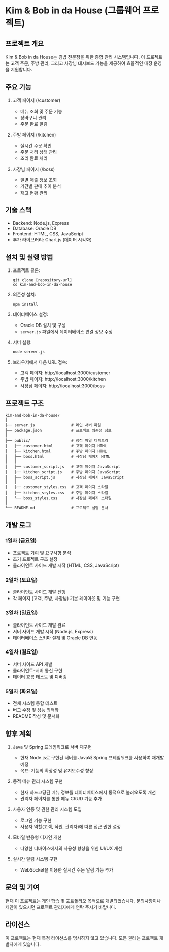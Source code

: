 # Kim & Bob in da House (그룹웨어 프로젝트)

## 프로젝트 개요

Kim & Bob in da House는 김밥 전문점을 위한 종합 관리 시스템입니다. 이 프로젝트는 고객 주문, 주방 관리, 그리고 사장님 대시보드 기능을 제공하여 효율적인 매장 운영을 지원합니다.

## 주요 기능

1. 고객 페이지 (/customer)
   - 메뉴 조회 및 주문 기능
   - 장바구니 관리
   - 주문 완료 알림

2. 주방 페이지 (/kitchen)
   - 실시간 주문 확인
   - 주문 처리 상태 관리
   - 조리 완료 처리

3. 사장님 페이지 (/boss)
   - 일별 매출 정보 조회
   - 기간별 판매 추이 분석
   - 재고 현황 관리

## 기술 스택

- Backend: Node.js, Express
- Database: Oracle DB
- Frontend: HTML, CSS, JavaScript
- 추가 라이브러리: Chart.js (데이터 시각화)

## 설치 및 실행 방법

1. 프로젝트 클론:
   ```
   git clone [repository-url]
   cd kim-and-bob-in-da-house
   ```

2. 의존성 설치:
   ```
   npm install
   ```

3. 데이터베이스 설정:
   - Oracle DB 설치 및 구성
   - `server.js` 파일에서 데이터베이스 연결 정보 수정

4. 서버 실행:
   ```
   node server.js
   ```

5. 브라우저에서 다음 URL 접속:
   - 고객 페이지: http://localhost:3000/customer
   - 주방 페이지: http://localhost:3000/kitchen
   - 사장님 페이지: http://localhost:3000/boss

## 프로젝트 구조

```
kim-and-bob-in-da-house/
│
├── server.js                # 메인 서버 파일
├── package.json             # 프로젝트 의존성 정보
│
├── public/                  # 정적 파일 디렉토리
│   ├── customer.html        # 고객 페이지 HTML
│   ├── kitchen.html         # 주방 페이지 HTML
│   ├── boss.html            # 사장님 페이지 HTML
│   │
│   ├── customer_script.js   # 고객 페이지 JavaScript
│   ├── kitchen_script.js    # 주방 페이지 JavaScript
│   ├── boss_script.js       # 사장님 페이지 JavaScript
│   │
│   ├── customer_styles.css  # 고객 페이지 스타일
│   ├── kitchen_styles.css   # 주방 페이지 스타일
│   └── boss_styles.css      # 사장님 페이지 스타일
│
└── README.md                # 프로젝트 설명 문서
```

## 개발 로그

### 1일차 (금요일)
- 프로젝트 기획 및 요구사항 분석
- 초기 프로젝트 구조 설정
- 클라이언트 사이드 개발 시작 (HTML, CSS, JavaScript)

### 2일차 (토요일)
- 클라이언트 사이드 개발 진행
- 각 페이지 (고객, 주방, 사장님) 기본 레이아웃 및 기능 구현

### 3일차 (일요일)
- 클라이언트 사이드 개발 완료
- 서버 사이드 개발 시작 (Node.js, Express)
- 데이터베이스 스키마 설계 및 Oracle DB 연동

### 4일차 (월요일)
- 서버 사이드 API 개발
- 클라이언트-서버 통신 구현
- 데이터 흐름 테스트 및 디버깅

### 5일차 (화요일)
- 전체 시스템 통합 테스트
- 버그 수정 및 성능 최적화
- README 작성 및 문서화

## 향후 계획

1. Java 및 Spring 프레임워크로 서버 재구현
   - 현재 Node.js로 구현된 서버를 Java와 Spring 프레임워크를 사용하여 재개발 예정
   - 목표: 기능의 확장성 및 유지보수성 향상

2. 동적 메뉴 관리 시스템 구현
   - 현재 하드코딩된 메뉴 정보를 데이터베이스에서 동적으로 불러오도록 개선
   - 관리자 페이지를 통한 메뉴 CRUD 기능 추가

3. 사용자 인증 및 권한 관리 시스템 도입
   - 로그인 기능 구현
   - 사용자 역할(고객, 직원, 관리자)에 따른 접근 권한 설정

4. 모바일 반응형 디자인 개선
   - 다양한 디바이스에서의 사용성 향상을 위한 UI/UX 개선

5. 실시간 알림 시스템 구현
   - WebSocket을 이용한 실시간 주문 알림 기능 추가

## 문의 및 기여

현재 이 프로젝트는 개인 학습 및 포트폴리오 목적으로 개발되었습니다. 문의사항이나 제안이 있으시면 프로젝트 관리자에게 연락 주시기 바랍니다.

## 라이선스

이 프로젝트는 현재 특정 라이선스를 명시하지 않고 있습니다. 모든 권리는 프로젝트 개발자에게 있습니다.
